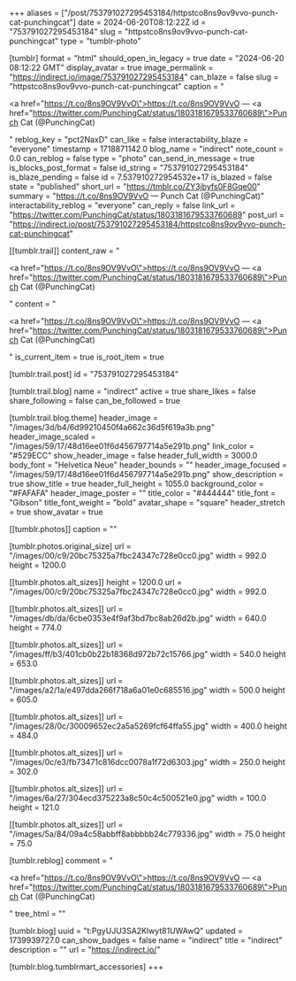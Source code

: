 +++
aliases = ["/post/753791027295453184/httpstco8ns9ov9vvo-punch-cat-punchingcat"]
date = 2024-06-20T08:12:22Z
id = "753791027295453184"
slug = "httpstco8ns9ov9vvo-punch-cat-punchingcat"
type = "tumblr-photo"

[tumblr]
format = "html"
should_open_in_legacy = true
date = "2024-06-20 08:12:22 GMT"
display_avatar = true
image_permalink = "https://indirect.io/image/753791027295453184"
can_blaze = false
slug = "httpstco8ns9ov9vvo-punch-cat-punchingcat"
caption = "<p><a href=\"https://t.co/8ns9OV9VvO\">https://t.co/8ns9OV9VvO</a> — <a href=\"https://twitter.com/PunchingCat/status/1803181679533760689\">Punch Cat (@PunchingCat)</a></p>"
reblog_key = "pct2NaxD"
can_like = false
interactability_blaze = "everyone"
timestamp = 1718871142.0
blog_name = "indirect"
note_count = 0.0
can_reblog = false
type = "photo"
can_send_in_message = true
is_blocks_post_format = false
id_string = "753791027295453184"
is_blaze_pending = false
id = 7.537910272954532e+17
is_blazed = false
state = "published"
short_url = "https://tmblr.co/ZY3jbyfs0F8Gqe00"
summary = "https://t.co/8ns9OV9VvO — Punch Cat (@PunchingCat)"
interactability_reblog = "everyone"
can_reply = false
link_url = "https://twitter.com/PunchingCat/status/1803181679533760689"
post_url = "https://indirect.io/post/753791027295453184/httpstco8ns9ov9vvo-punch-cat-punchingcat"

[[tumblr.trail]]
content_raw = "<p><a href=\"https://t.co/8ns9OV9VvO\">https://t.co/8ns9OV9VvO</a> — <a href=\"https://twitter.com/PunchingCat/status/1803181679533760689\">Punch Cat (@PunchingCat)</a></p>"
content = "<p><a href=\"https://t.co/8ns9OV9VvO\">https://t.co/8ns9OV9VvO</a> &mdash; <a href=\"https://twitter.com/PunchingCat/status/1803181679533760689\">Punch Cat (@PunchingCat)</a></p>"
is_current_item = true
is_root_item = true

[tumblr.trail.post]
id = "753791027295453184"

[tumblr.trail.blog]
name = "indirect"
active = true
share_likes = false
share_following = false
can_be_followed = true

[tumblr.trail.blog.theme]
header_image = "/images/3d/b4/6d99210450f4a662c36d5f619a3b.png"
header_image_scaled = "/images/59/17/48d16ee01f6d456797714a5e291b.png"
link_color = "#529ECC"
show_header_image = false
header_full_width = 3000.0
body_font = "Helvetica Neue"
header_bounds = ""
header_image_focused = "/images/59/17/48d16ee01f6d456797714a5e291b.png"
show_description = true
show_title = true
header_full_height = 1055.0
background_color = "#FAFAFA"
header_image_poster = ""
title_color = "#444444"
title_font = "Gibson"
title_font_weight = "bold"
avatar_shape = "square"
header_stretch = true
show_avatar = true

[[tumblr.photos]]
caption = ""

[tumblr.photos.original_size]
url = "/images/00/c9/20bc75325a7fbc24347c728e0cc0.jpg"
width = 992.0
height = 1200.0

[[tumblr.photos.alt_sizes]]
height = 1200.0
url = "/images/00/c9/20bc75325a7fbc24347c728e0cc0.jpg"
width = 992.0

[[tumblr.photos.alt_sizes]]
url = "/images/db/da/6cbe0353e4f9af3bd7bc8ab26d2b.jpg"
width = 640.0
height = 774.0

[[tumblr.photos.alt_sizes]]
url = "/images/ff/b3/401cb0b22b18368d972b72c15766.jpg"
width = 540.0
height = 653.0

[[tumblr.photos.alt_sizes]]
url = "/images/a2/1a/e497dda266f718a6a01e0c685516.jpg"
width = 500.0
height = 605.0

[[tumblr.photos.alt_sizes]]
url = "/images/28/0c/30009652ec2a5a5269fcf64ffa55.jpg"
width = 400.0
height = 484.0

[[tumblr.photos.alt_sizes]]
url = "/images/0c/e3/fb73471c816dcc0078a1f72d6303.jpg"
width = 250.0
height = 302.0

[[tumblr.photos.alt_sizes]]
url = "/images/6a/27/304ecd375223a8c50c4c500521e0.jpg"
width = 100.0
height = 121.0

[[tumblr.photos.alt_sizes]]
url = "/images/5a/84/09a4c58abbff8abbbbb24c779336.jpg"
width = 75.0
height = 75.0

[tumblr.reblog]
comment = "<p><a href=\"https://t.co/8ns9OV9VvO\">https://t.co/8ns9OV9VvO</a> — <a href=\"https://twitter.com/PunchingCat/status/1803181679533760689\">Punch Cat (@PunchingCat)</a></p>"
tree_html = ""

[tumblr.blog]
uuid = "t:PgyUJU3SA2Klwyt81UWAwQ"
updated = 1739939727.0
can_show_badges = false
name = "indirect"
title = "indirect"
description = ""
url = "https://indirect.io/"

[tumblr.blog.tumblrmart_accessories]
+++
